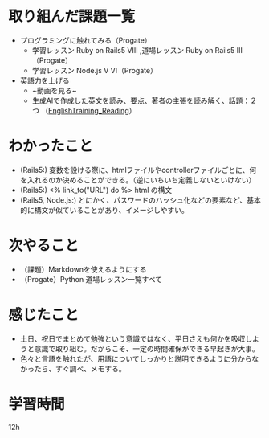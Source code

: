 # 取り組んだ課題一覧
- プログラミングに触れてみる（Progate）
    - 学習レッスン Ruby on Rails5 Ⅷ ,道場レッスン Ruby on Rails5 Ⅲ（Progate）
    - 学習レッスン Node.js Ⅴ Ⅵ（Progate）
- 英語力を上げる
    - ~動画を見る~
    - 生成AIで作成した英文を読み、要点、著者の主張を読み解く、話題：２つ
（[EnglishTraining_Reading](https://docs.google.com/document/d/1P5cqBSOHwcEuI3VLyfEN8e0_u3HOU8Icd0UcQH5TL2c/edit?usp=sharing)）

# わかったこと
- (Rails5:) 変数を設ける際に、htmlファイルやcontrollerファイルごとに、何を入れるのか決めることができる。（逆にいちいち定義しないといけない）
- (Rails5:) <% link_to("URL") do %> html の構文
- (Rails5, Node.js:) とにかく、パスワードのハッシュ化などの要素など、基本的に構文が似ていることがあり、イメージしやすい。
 
# 次やること
- （課題）Markdownを使えるようにする
- （Progate）Python 道場レッスン一覧すべて

# 感じたこと
- 土日、祝日でまとめて勉強という意識ではなく、平日さえも何かを吸収しようと意識で取り組む。だからこそ、一定の時間確保ができる早起きが大事。
- 色々と言語を触れたが、用語についてしっかりと説明できるように分からなかったら、すぐ調べ、メモする。

# 学習時間
 12h